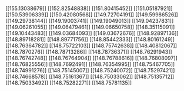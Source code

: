 [[155.13038679]]
[[152.82548838]]
[[151.80415452]]
[[151.05187921]]
[[150.53906339]]
[[150.42080568]]
[[149.72704191]]
[[149.59986526]]
[[149.29738144]]
[[149.19003741]]
[[149.19049013]]
[[149.04237831]]
[[149.06261055]]
[[149.06479461]]
[[149.06650758]]
[[148.35115091]]
[[149.10443483]]
[[149.03684093]]
[[149.03672676]]
[[148.92897136]]
[[148.89718281]]
[[148.89771756]]
[[148.85442333]]
[[148.80161249]]
[[148.76364782]]
[[148.75722103]]
[[148.75742638]]
[[148.40812067]]
[[148.7870276]]
[[148.78713286]]
[[148.78736371]]
[[148.76291943]]
[[148.76742748]]
[[148.76764904]]
[[148.76788616]]
[[148.76808097]]
[[148.76825556]]
[[148.7692491]]
[[148.76354995]]
[[148.75467705]]
[[148.74991276]]
[[148.75145007]]
[[148.75240072]]
[[148.75297421]]
[[148.74668578]]
[[148.75161367]]
[[148.75033062]]
[[148.75135712]]
[[148.75033492]]
[[148.75282271]]
[[148.75781135]]